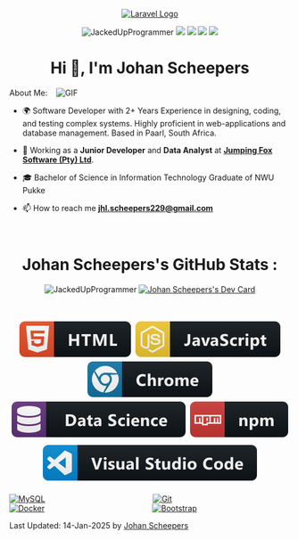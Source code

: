 <p align="center"><a href="https://laravel.com" target="_blank"><img src="https://raw.githubusercontent.com/laravel/art/master/logo-lockup/5%20SVG/2%20CMYK/1%20Full%20Color/laravel-logolockup-cmyk-red.svg" width="400" alt="Laravel Logo"></a></p>

<p align="center">
  <img src="https://komarev.com/ghpvc/?username=JackedUpProgrammer&label=Profile%20views&color=0e75b6&style=flat" alt="JackedUpProgrammer" />
  <img src="https://img.shields.io/badge/Age-25-blue" />
  <img src="https://img.shields.io/badge/Lives-South%20Africa-blue" />
  <img src="https://img.shields.io/badge/Languages-English%26Afrikaans-brightgreen" />
  <img src="https://img.shields.io/badge/Focus-Web%20Development-brightgreen" />
</p>

<h1 align="center">Hi 👋, I'm Johan Scheepers</h1>
 <img align="right" alt="GIF" src="https://media.giphy.com/media/836HiJc7pgzy8iNXCn/giphy.gif" style="width:420px;"/>
About Me: 

- 🌍 Software Developer with 2+ Years Experience in designing, coding, and testing complex systems. Highly proficient in web-applications and database management. Based in Paarl, South Africa.

- 🌱 Working as a **Junior Developer**  and **Data Analyst** at **[Jumping Fox Software (Pty) Ltd](https://jumpingfoxsoftware.com/)**.

- 🎓 Bachelor of Science in Information Technology Graduate of NWU Pukke

- 📫 How to reach me **jhl.scheepers229@gmail.com**
<br>
<h1 align="center">Johan Scheepers's GitHub Stats :</h1>
<div style="display: flex; justify-content: center; align-items: center; flex-wrap: wrap; gap: 5px;">
    <div align="center">
      <img src="https://github-readme-stats.vercel.app/api/top-langs/?username=JackedUpProgrammer&show_icons=true&locale=en&bg_color=0d1117&text_color=ffffff&layout=compact" alt="JackedUpProgrammer" style="width:420px;" />
     <a href="https://app.daily.dev/johanscheepers"><img src="https://api.daily.dev/devcards/v2/0cLw5W9s4rrRP79oYfsjH.png?r=6uj&type=wide" width="652" alt="Johan Scheepers's Dev Card" style="width:420px;"/></a>
  </div>
  
</div>

<p align="left">
    <a href="https://twitter.com/" target="blank"><img src="https://img.shields.io/twitter/follow/?logo=twitter&style=for-the-badge" alt="" /></a>
</p>


<p align="center">
 <img src="https://raw.githubusercontent.com/8bithemant/8bithemant/master/svg/dev/languages/html.svg" alt="Twitter" style="vertical-align:top; margin:4px"><img src="https://raw.githubusercontent.com/8bithemant/8bithemant/master/svg/dev/languages/js.svg" alt="Twitter" style="vertical-align:top; margin:4px"><img src="https://raw.githubusercontent.com/8bithemant/8bithemant/master/svg/dev/misc/chrome.svg" alt="Twitter" style="vertical-align:top; margin:4px"><img src="https://raw.githubusercontent.com/8bithemant/8bithemant/master/svg/dev/misc/datascience.svg" alt="Twitter" style="vertical-align:top; margin:4px"><img src="https://raw.githubusercontent.com/8bithemant/8bithemant/master/svg/dev/services/npm.svg" alt="Twitter" style="vertical-align:top; margin:4px"><img src="https://raw.githubusercontent.com/8bithemant/8bithemant/master/svg/dev/tools/visualstudio_code.svg" alt="Twitter" style="vertical-align:top; margin:10px"><img 
 
</p>

 
[![MySQL](https://img.shields.io/badge/-MySQL-black?style=flat&logo=mysql&link=https://github.com/BRdhanani)](https://github.com/BRdhanani) &nbsp;&nbsp;&nbsp;&nbsp;&nbsp;&nbsp;&nbsp;&nbsp;&nbsp;&nbsp;&nbsp;&nbsp;&nbsp;&nbsp;&nbsp;&nbsp;&nbsp;&nbsp;&nbsp;&nbsp;&nbsp;&nbsp;&nbsp;&nbsp;&nbsp;&nbsp;&nbsp;&nbsp;&nbsp;&nbsp;&nbsp;&nbsp;&nbsp;&nbsp;&nbsp;&nbsp;&nbsp;&nbsp;&nbsp;&nbsp;&nbsp;&nbsp;&nbsp;&nbsp;&nbsp;&nbsp;&nbsp;
[![Git](https://img.shields.io/badge/-Git-black?style=flat&logo=git&link=https://github.com/BRdhanani)](https://github.com/BRdhanani) &nbsp;&nbsp;&nbsp;&nbsp;&nbsp;&nbsp;&nbsp;&nbsp;&nbsp;&nbsp;&nbsp;&nbsp;&nbsp;&nbsp;&nbsp;&nbsp;&nbsp;&nbsp;&nbsp;&nbsp;&nbsp;&nbsp;&nbsp;&nbsp;&nbsp;&nbsp;&nbsp;&nbsp;&nbsp;&nbsp;&nbsp;&nbsp;&nbsp;&nbsp;&nbsp;&nbsp;&nbsp;&nbsp;&nbsp;&nbsp;&nbsp;&nbsp;&nbsp;&nbsp;&nbsp;&nbsp;&nbsp;
[![Docker](https://img.shields.io/badge/-Docker-black?style=flat&logo=docker&link=https://github.com/BRdhanani)](https://github.com/BRdhanani) &nbsp;&nbsp;&nbsp;&nbsp;&nbsp;&nbsp;&nbsp;&nbsp;&nbsp;&nbsp;&nbsp;&nbsp;&nbsp;&nbsp;&nbsp;&nbsp;&nbsp;&nbsp;&nbsp;&nbsp;&nbsp;&nbsp;&nbsp;&nbsp;&nbsp;&nbsp;&nbsp;&nbsp;&nbsp;&nbsp;&nbsp;&nbsp;&nbsp;&nbsp;&nbsp;&nbsp;&nbsp;&nbsp;&nbsp;&nbsp;&nbsp;&nbsp;&nbsp;&nbsp;&nbsp;&nbsp;&nbsp;
[![Bootstrap](https://img.shields.io/badge/-Bootstrap-563D7C?style=flat&logo=bootstrap&link=https://github.com/BRdhanani)](https://github.com/BRdhanani) 


Last Updated: 14-Jan-2025 by [Johan Scheepers](https://github.com/JackedUpProgrammer/)
